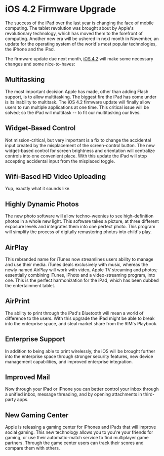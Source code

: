 # iOS 4.2 Firmware Upgrade

The success of the iPad over the last year is changing the face of mobile computing. The tablet revolution was brought about by Apple's revolutionary technology, which has moved them to the forefront of computing. Another new era will be ushered in next month in November, an update for the operating system of the world's most popular technologies, the iPhone and the iPad.

The firmware update due next month, <a href="http://www.apple.com/iphone/ios4/">iOS 4.2</a> will make some necessary changes and some nice-to-haves:

## Multitasking

The most important decision Apple has made, other than adding Flash support, is to allow multitasking. The biggest fire the iPad has come under is its inability to multitask. The iOS 4.2 firmware update will finally allow users to run multiple applications at one time. This critical issue will be solved; so the iPad will multitask -- to fit our multitasking our lives.

## Widget-Based Control

Not mission-critical, but very important is a fix to change the accidental input created by the misplacement of the screen-control button. The new widget-based control for screen brightness and orientation will centralize controls into one convenient place. With this update the iPad will stop accepting accidental input from the misplaced toggle.

## Wifi-Based HD Video Uploading

Yup, exactly what it sounds like.

## Highly Dynamic Photos

The new photo software will allow techno-weenies to see high-definition photos in a whole new light. This software takes a picture, at three different exposure levels and integrates them into one perfect photo. This program will simplify the process of digitally remastering photos into child's play.

## AirPlay

This rebranded name for iTunes now streamlines users ability to manage and use their media. iTunes deals exclusively with music, whereas the newly named AirPlay will work with video, Apple TV streaming and photos; essentially combining iTunes, iPhoto and a video-streaming program, into one. This is the perfect harmonization for the iPad, which has been dubbed the entertainment tablet.

## AirPrint

The ability to print through the iPad's Bluetooth will mean a world of difference to the users. With this upgrade the iPad might be able to break into the enterprise space, and steal market share from the RIM's Playbook.

## Enterprise Support

In addition to being able to print wirelessly, the iOS will be brought further into the enterprise space through stronger security features, new device management capabilities, and improved enterprise integration.

## Improved Mail

Now through your iPad or iPhone you can better control your inbox through a unified inbox, message threading, and by opening attachments in third-party apps.

## New Gaming Center

Apple is releasing a gaming center for iPhones and iPads that will improve social gaming. This new technology allows you to you're your friends for gaming, or use their automatic-match service to find multiplayer game partners. Through the game center users can track their scores and compare them with others.
